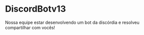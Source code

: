 # DiscordBotv13
Nossa equipe estar desenvolvendo um bot da discórdia e resolveu compartilhar com vocês! 
